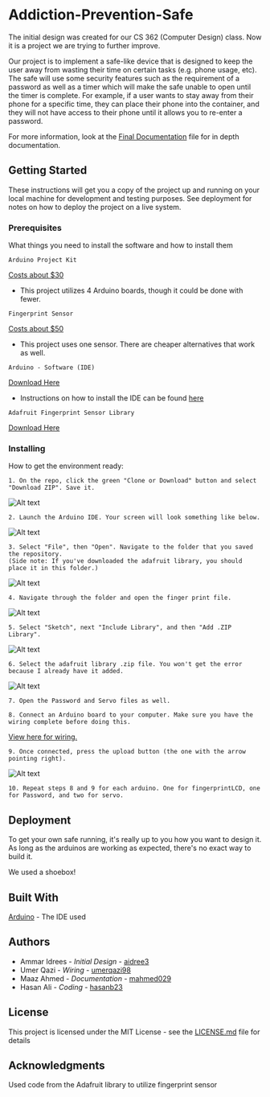 # Addiction-Prevention-Safe
The initial design was created for our CS 362 (Computer Design) class. Now it is a project we are trying to further improve.

Our project is to implement a safe-like device that is designed to keep the user away from wasting their time on certain tasks (e.g. phone usage, etc). The safe will use some security features such as the requirement of a password as well as a timer which will make the safe unable to open until the timer is complete.  For example, if a user wants to stay away from their phone for a specific time, they can place their phone into the container, and they will not have access to their phone until it allows you to re-enter a password.

For more information, look at the [Final Documentation](https://github.com/aidree3/Addiction-Prevention-Safe/blob/master/Milestones/Final%20Project%20Detailed%20Design%20Report%20.pdf) file for in depth documentation.

## Getting Started
These instructions will get you a copy of the project up and running on your local machine for development and testing purposes. See deployment for notes on how to deploy the project on a live system.

### Prerequisites
What things you need to install the software and how to install them
```
Arduino Project Kit
```
[Costs about $30](https://www.amazon.com/Kuman-Project-Complete-Starter-breadboard/dp/B016D5KUHS/ref=sr_1_5?s=pc&ie=UTF8&qid=1471547757&sr=1-5)
- This project utilizes 4 Arduino boards, though it could be done with fewer.
```
Fingerprint Sensor
```
[Costs about $50](https://www.adafruit.com/product/751?gclid=EAIaIQobChMI9cK2xfX04wIVhZyzCh1-4gKkEAQYASABEgJuXPD_BwE)
- This project uses one sensor. There are cheaper alternatives that work as well.
```
Arduino - Software (IDE)
```
[Download Here](https://www.arduino.cc/en/main/software) 
- Instructions on how to install the IDE can be found [here](https://www.arduino.cc/en/Guide/HomePage)
```
Adafruit Fingerprint Sensor Library
```
[Download Here](https://github.com/adafruit/Adafruit-Fingerprint-Sensor-Library)
### Installing
How to get the environment ready:
```
1. On the repo, click the green "Clone or Download" button and select "Download ZIP". Save it.
```
![Alt text](https://github.com/aidree3/Addiction-Prevention-Safe/blob/master/Tutorial%20Screenshots/e11f5cb48bae683eca943d7f490c9b7a.gif)
```
2. Launch the Arduino IDE. Your screen will look something like below.
```
![Alt text](https://github.com/aidree3/Addiction-Prevention-Safe/blob/master/Tutorial%20Screenshots/Step%201.png)
```
3. Select "File", then "Open". Navigate to the folder that you saved the repository. 
(Side note: If you've downloaded the adafruit library, you should place it in this folder.)
```
![Alt text](https://github.com/aidree3/Addiction-Prevention-Safe/blob/master/Tutorial%20Screenshots/Step3.PNG)
```
4. Navigate through the folder and open the finger print file.
```
![Alt text](https://github.com/aidree3/Addiction-Prevention-Safe/blob/master/Tutorial%20Screenshots/Step4.gif)
```
5. Select "Sketch", next "Include Library", and then "Add .ZIP Library".
```
![Alt text](https://github.com/aidree3/Addiction-Prevention-Safe/blob/master/Tutorial%20Screenshots/Step5.gif)
```
6. Select the adafruit library .zip file. You won't get the error because I already have it added.
```
![Alt text](https://github.com/aidree3/Addiction-Prevention-Safe/blob/master/Tutorial%20Screenshots/Step6.gif)
```
7. Open the Password and Servo files as well.
```
```
8. Connect an Arduino board to your computer. Make sure you have the wiring complete before doing this.
```
[View here for wiring.](https://github.com/aidree3/Addiction-Prevention-Safe/blob/master/Milestones/Final%20Project%20Detailed%20Design%20Report%20.pdf)
```
9. Once connected, press the upload button (the one with the arrow pointing right).
```
![Alt text](https://github.com/aidree3/Addiction-Prevention-Safe/blob/master/Tutorial%20Screenshots/Step9.png)
```
10. Repeat steps 8 and 9 for each arduino. One for fingerprintLCD, one for Password, and two for servo.
```
## Deployment
To get your own safe running, it's really up to you how you want to design it. As long as the arduinos are working as expected, there's no exact way to build it.

We used a shoebox!

## Built With
[Arduino](https://www.arduino.cc/en/main/software) - The IDE used

## Authors
- Ammar Idrees - *Initial Design* - [aidree3](https://github.com/aidree3)
- Umer Qazi - *Wiring* - [umerqazi98](https://github.com/umerqazi98)
- Maaz Ahmed - *Documentation* - [mahmed029](https://github.com/mahmed029)
- Hasan Ali - *Coding* - [hasanb23](https://github.com/hasanb23)

## License
This project is licensed under the MIT License - see the [LICENSE.md](https://github.com/aidree3/Addiction-Prevention-Safe/blob/master/LICENSE.md) file for details

## Acknowledgments
Used code from the Adafruit library to utilize fingerprint sensor
